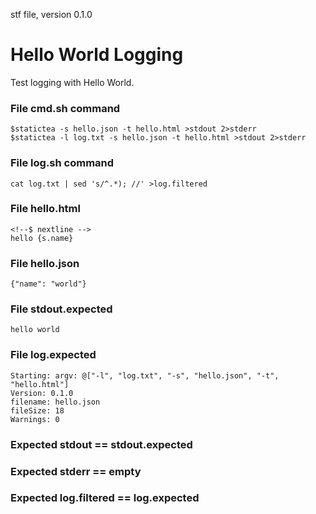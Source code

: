 stf file, version 0.1.0

# Hello World Logging

Test logging with Hello World.

### File cmd.sh command

~~~
$statictea -s hello.json -t hello.html >stdout 2>stderr
$statictea -l log.txt -s hello.json -t hello.html >stdout 2>stderr
~~~

### File log.sh command

~~~
cat log.txt | sed 's/^.*); //' >log.filtered
~~~

### File hello.html

~~~
<!--$ nextline -->
hello {s.name}
~~~

### File hello.json

~~~
{"name": "world"}
~~~

### File stdout.expected

~~~
hello world
~~~

### File log.expected

~~~
Starting: argv: @["-l", "log.txt", "-s", "hello.json", "-t", "hello.html"]
Version: 0.1.0
filename: hello.json
fileSize: 18
Warnings: 0
~~~

### Expected stdout == stdout.expected
### Expected stderr == empty
### Expected log.filtered == log.expected

